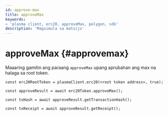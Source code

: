 ```yaml
---
id: approve-max
title: approveMax
keywords:
- 'plasma client, erc20, approveMax, polygon, sdk'
description: 'Magsimula sa maticjs'
---
```


# approveMax {#approvemax}

Maaaring gamitin ang paraang `approveMax` upang aprubahan ang max na halaga sa root token.

```
const erc20RootToken = plasmaClient.erc20(<root token address>, true);

const approveResult = await erc20Token.approveMax();

const txHash = await approveResult.getTransactionHash();

const txReceipt = await approveResult.getReceipt();

```
